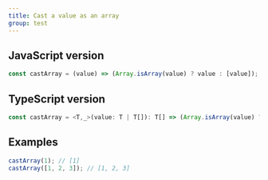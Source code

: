 ```yaml
---
title: Cast a value as an array
group: test
---
```


## JavaScript version

```js
const castArray = (value) => (Array.isArray(value) ? value : [value]);
```

## TypeScript version

```ts
const castArray = <T,_>(value: T | T[]): T[] => (Array.isArray(value) ? value : [value]);
```

## Examples

```js
castArray(1); // [1]
castArray([1, 2, 3]); // [1, 2, 3]
```
